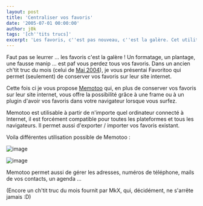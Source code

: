 ```yaml
---
layout: post
title: 'Centraliser vos favoris'
date: '2005-07-01 00:00:00'
author: j0k
tags: '[ch''tits trucs]'
excerpt: 'Les favoris, c''est pas nouveau, c''est la galère. Cet utilitaire vous permet de conserver vos favoris sur un serveur mais aussi de le savoir dans votre navigateur.'
---
```


Faut pas se leurrer ... les favoris c'est la galère !  Un formatage, un plantage, une fausse manip ... est paf vous perdez tous vos favoris. Dans un ancien ch'tit truc du mois (celui de [Mai 2004](http://www.j0k3r.net/chtit-truc-la-meilleure-facon-de-gerer-vos-favoris-15.html)), je vous présentai Favoritoo qui permet (seulement) de conserver vos favoris sur leur site internet.

  Cette fois ci je vous propose [Memotoo](http://www.memotoo.com/) qui, en plus de conserver vos favoris sur leur site internet, vous offre la possibilité grâce à une frame ou à un plugin d'avoir vos favoris dans votre navigateur lorsque vous surfez.

  Memotoo est utilisable à partir de n'importe quel ordinateur connecté à Internet, il est forcément compatible pour toutes les plateformes et tous les navigateurs. Il permet aussi d'exporter / importer vos favoris existant.

  Voila différentes utilisation possible de Memotoo :

  ![image](http://www.memotoo.com/img/85.gif)

![image](http://www.memotoo.com/img/86.gif)

  Memotoo permet aussi de gérer les adresses, numéros de téléphone, mails de vos contacts, un agenda ...

  (Encore un ch'tit truc du mois fournit par MkX, qui, décidément, ne s'arrête jamais :D)
